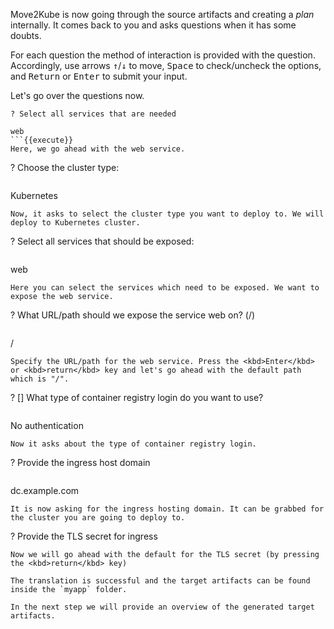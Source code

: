 Move2Kube is now going through the source artifacts and creating a *plan* internally. It comes back to you and asks questions when it has some doubts.

For each question the method of interaction is provided with the question. Accordingly, use arrows <kbd>&#8593;</kbd>/<kbd>&#8595;</kbd> to move, <kbd>Space</kbd> to check/uncheck the options, and <kbd>Return</kbd> or <kbd>Enter</kbd> to submit your input.

Let's go over the questions now.

```
? Select all services that are needed
```
```
web
```{{execute}}
Here, we go ahead with the web service.

```
? Choose the cluster type:
```
```
Kubernetes
```{{execute}}
Now, it asks to select the cluster type you want to deploy to. We will deploy to Kubernetes cluster.

```
? Select all services that should be exposed:
```
```
web
```{{execute}}
Here you can select the services which need to be exposed. We want to expose the web service.

```
? What URL/path should we expose the service web on? 
(/)
```
```
/
```{{execute}}
Specify the URL/path for the web service. Press the <kbd>Enter</kbd> or <kbd>return</kbd> key and let's go ahead with the default path which is "/".

```
? [] What type of container registry login do you want to use? 
```
```
No authentication
```{{execute}}
Now it asks about the type of container registry login.

```
? Provide the ingress host domain 
```
```
dc.example.com
```{{execute}}
It is now asking for the ingress hosting domain. It can be grabbed for the cluster you are going to deploy to.

```
? Provide the TLS secret for ingress 
``` 
Now we will go ahead with the default for the TLS secret (by pressing the <kbd>return</kbd> key)

The translation is successful and the target artifacts can be found inside the `myapp` folder.

In the next step we will provide an overview of the generated target artifacts.

